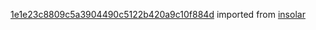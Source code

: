 [1e1e23c8809c5a3904490c5122b420a9c10f884d](https://github.com/insolar/insolar/commit/1e1e23c8809c5a3904490c5122b420a9c10f884d) imported from [insolar](https://github.com/insolar/insolar)

